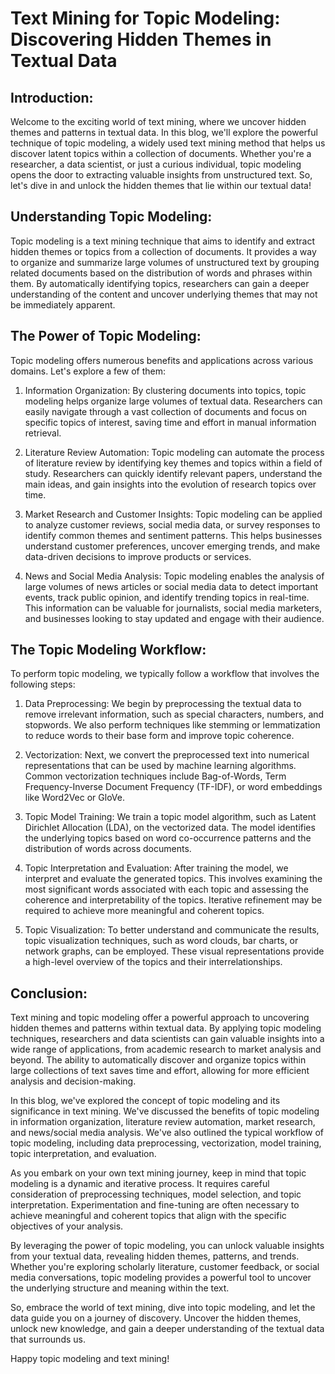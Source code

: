 # Text Mining for Topic Modeling: Discovering Hidden Themes in Textual Data

## Introduction:
Welcome to the exciting world of text mining, where we uncover hidden themes and patterns in textual data. In this blog, we'll explore the powerful technique of topic modeling, a widely used text mining method that helps us discover latent topics within a collection of documents. Whether you're a researcher, a data scientist, or just a curious individual, topic modeling opens the door to extracting valuable insights from unstructured text. So, let's dive in and unlock the hidden themes that lie within our textual data!

## Understanding Topic Modeling:
Topic modeling is a text mining technique that aims to identify and extract hidden themes or topics from a collection of documents. It provides a way to organize and summarize large volumes of unstructured text by grouping related documents based on the distribution of words and phrases within them. By automatically identifying topics, researchers can gain a deeper understanding of the content and uncover underlying themes that may not be immediately apparent.

## The Power of Topic Modeling:
Topic modeling offers numerous benefits and applications across various domains. Let's explore a few of them:

1. Information Organization:
By clustering documents into topics, topic modeling helps organize large volumes of textual data. Researchers can easily navigate through a vast collection of documents and focus on specific topics of interest, saving time and effort in manual information retrieval.

2. Literature Review Automation:
Topic modeling can automate the process of literature review by identifying key themes and topics within a field of study. Researchers can quickly identify relevant papers, understand the main ideas, and gain insights into the evolution of research topics over time.

3. Market Research and Customer Insights:
Topic modeling can be applied to analyze customer reviews, social media data, or survey responses to identify common themes and sentiment patterns. This helps businesses understand customer preferences, uncover emerging trends, and make data-driven decisions to improve products or services.

4. News and Social Media Analysis:
Topic modeling enables the analysis of large volumes of news articles or social media data to detect important events, track public opinion, and identify trending topics in real-time. This information can be valuable for journalists, social media marketers, and businesses looking to stay updated and engage with their audience.

## The Topic Modeling Workflow:
To perform topic modeling, we typically follow a workflow that involves the following steps:

1. Data Preprocessing:
We begin by preprocessing the textual data to remove irrelevant information, such as special characters, numbers, and stopwords. We also perform techniques like stemming or lemmatization to reduce words to their base form and improve topic coherence.

2. Vectorization:
Next, we convert the preprocessed text into numerical representations that can be used by machine learning algorithms. Common vectorization techniques include Bag-of-Words, Term Frequency-Inverse Document Frequency (TF-IDF), or word embeddings like Word2Vec or GloVe.

3. Topic Model Training:
We train a topic model algorithm, such as Latent Dirichlet Allocation (LDA), on the vectorized data. The model identifies the underlying topics based on word co-occurrence patterns and the distribution of words across documents.

4. Topic Interpretation and Evaluation:
After training the model, we interpret and evaluate the generated topics. This involves examining the most significant words associated with each topic and assessing the coherence and interpretability of the topics. Iterative refinement may be required to achieve more meaningful and coherent topics.

5. Topic Visualization:
To better understand and communicate the results, topic visualization techniques, such as word clouds, bar charts, or network graphs, can be employed. These visual representations provide a high-level overview of the topics and their interrelationships.

## Conclusion:
Text mining and topic modeling offer a powerful approach to uncovering hidden themes and patterns within textual data. By applying topic modeling techniques, researchers and data scientists can gain valuable insights into a wide range of applications, from academic research to market analysis and beyond. The ability to automatically discover and organize topics within large collections of text saves time and effort, allowing for more efficient analysis and decision-making.

In this blog, we've explored the concept of topic modeling and its significance in text mining. We've discussed the benefits of topic modeling in information organization, literature review automation, market research, and news/social media analysis. We've also outlined the typical workflow of topic modeling, including data preprocessing, vectorization, model training, topic interpretation, and evaluation.

As you embark on your own text mining journey, keep in mind that topic modeling is a dynamic and iterative process. It requires careful consideration of preprocessing techniques, model selection, and topic interpretation. Experimentation and fine-tuning are often necessary to achieve meaningful and coherent topics that align with the specific objectives of your analysis.

By leveraging the power of topic modeling, you can unlock valuable insights from your textual data, revealing hidden themes, patterns, and trends. Whether you're exploring scholarly literature, customer feedback, or social media conversations, topic modeling provides a powerful tool to uncover the underlying structure and meaning within the text.

So, embrace the world of text mining, dive into topic modeling, and let the data guide you on a journey of discovery. Uncover the hidden themes, unlock new knowledge, and gain a deeper understanding of the textual data that surrounds us.

Happy topic modeling and text mining!
